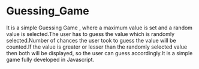 # Guessing_Game

It is a simple Guessing Game , where a maximum value is set and a random value is selected.The user has to guess the value which
is randomly selected.Number of chances the user took to guess the value will be counted.If the value is greater or lesser than the
randomly selected value then both will be displayed, so the user can guess accordingly.It is a simple game fully developed in 
Javascript.
